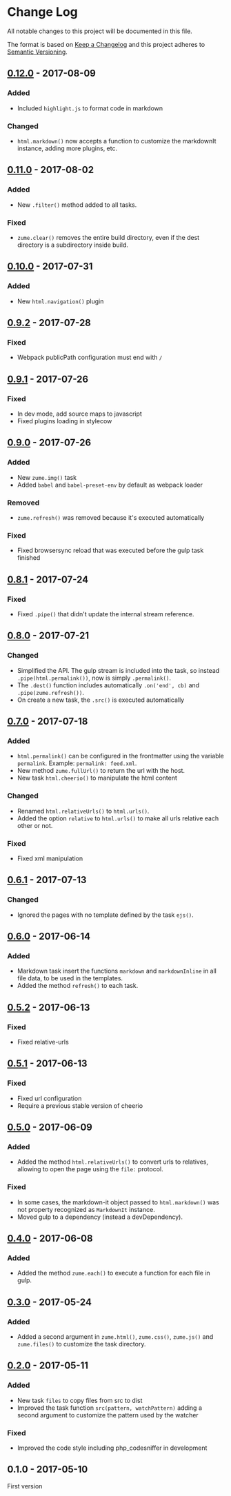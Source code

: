 # Change Log
All notable changes to this project will be documented in this file.

The format is based on [Keep a Changelog](http://keepachangelog.com/) 
and this project adheres to [Semantic Versioning](http://semver.org/).

## [0.12.0] - 2017-08-09

### Added

* Included `highlight.js` to format code in markdown

### Changed

* `html.markdown()` now accepts a function to customize the markdownIt instance, adding more plugins, etc.

## [0.11.0] - 2017-08-02

### Added

* New `.filter()` method added to all tasks.

### Fixed

* `zume.clear()` removes the entire build directory, even if the dest directory is a subdirectory inside build.

## [0.10.0] - 2017-07-31

### Added

* New `html.navigation()` plugin

## [0.9.2] - 2017-07-28

### Fixed

* Webpack publicPath configuration must end with `/`

## [0.9.1] - 2017-07-26

### Fixed

* In dev mode, add source maps to javascript
* Fixed plugins loading in stylecow

## [0.9.0] - 2017-07-26

### Added

* New `zume.img()` task
* Added `babel` and `babel-preset-env` by default as webpack loader

### Removed

* `zume.refresh()` was removed because it's executed automatically

### Fixed

* Fixed browsersync reload that was executed before the gulp task finished 

## [0.8.1] - 2017-07-24

### Fixed

* Fixed `.pipe()` that didn't update the internal stream reference.

## [0.8.0] - 2017-07-21

### Changed

* Simplified the API. The gulp stream is included into the task, so instead `.pipe(html.permalink())`, now is simply `.permalink()`.
* The `.dest()` function includes automatically `.on('end', cb)` and `.pipe(zume.refresh())`.
* On create a new task, the `.src()` is executed automatically

## [0.7.0] - 2017-07-18

### Added

* `html.permalink()` can be configured in the frontmatter using the variable `permalink`. Example: `permalink: feed.xml`.
* New method `zume.fullUrl()` to return the url with the host.
* New task `html.cheerio()` to manipulate the html content

### Changed

* Renamed `html.relativeUrls()` to `html.urls()`.
* Added the option `relative` to `html.urls()` to make all urls relative each other or not.

### Fixed

* Fixed xml manipulation

## [0.6.1] - 2017-07-13

### Changed

* Ignored the pages with no template defined by the task `ejs()`.

## [0.6.0] - 2017-06-14

### Added

* Markdown task insert the functions `markdown` and `markdownInline` in all file data, to be used in the templates.
* Added the method `refresh()` to each task.

## [0.5.2] - 2017-06-13

### Fixed

* Fixed relative-urls

## [0.5.1] - 2017-06-13

### Fixed

* Fixed url configuration
* Require a previous stable version of cheerio

## [0.5.0] - 2017-06-09

### Added

* Added the method `html.relativeUrls()` to convert urls to relatives, allowing to open the page using the `file:` protocol.

### Fixed

* In some cases, the markdown-it object passed to `html.markdown()` was not property recognized as `MarkdownIt` instance.
* Moved gulp to a dependency (instead a devDependency).

## [0.4.0] - 2017-06-08

### Added

* Added the method `zume.each()` to execute a function for each file in gulp.

## [0.3.0] - 2017-05-24

### Added

* Added a second argument in `zume.html()`, `zume.css()`, `zume.js()` and `zume.files()` to customize the task directory.

## [0.2.0] - 2017-05-11

### Added

* New task `files` to copy files from src to dist
* Improved the task function `src(pattern, watchPattern)` adding a second argument to customize the pattern used by the watcher

### Fixed

* Improved the code style including php_codesniffer in development

## 0.1.0 - 2017-05-10

First version

[0.12.0]: https://github.com/oscarotero/zume/compare/v0.11.0...v0.12.0
[0.11.0]: https://github.com/oscarotero/zume/compare/v0.10.0...v0.11.0
[0.10.0]: https://github.com/oscarotero/zume/compare/v0.9.2...v0.10.0
[0.9.2]: https://github.com/oscarotero/zume/compare/v0.9.1...v0.9.2
[0.9.1]: https://github.com/oscarotero/zume/compare/v0.9.0...v0.9.1
[0.9.0]: https://github.com/oscarotero/zume/compare/v0.8.1...v0.9.0
[0.8.1]: https://github.com/oscarotero/zume/compare/v0.8.0...v0.8.1
[0.8.0]: https://github.com/oscarotero/zume/compare/v0.7.0...v0.8.0
[0.7.0]: https://github.com/oscarotero/zume/compare/v0.6.1...v0.7.0
[0.6.1]: https://github.com/oscarotero/zume/compare/v0.6.0...v0.6.1
[0.6.0]: https://github.com/oscarotero/zume/compare/v0.5.2...v0.6.0
[0.5.2]: https://github.com/oscarotero/zume/compare/v0.5.1...v0.5.2
[0.5.1]: https://github.com/oscarotero/zume/compare/v0.5.0...v0.5.1
[0.5.0]: https://github.com/oscarotero/zume/compare/v0.4.0...v0.5.0
[0.4.0]: https://github.com/oscarotero/zume/compare/v0.3.0...v0.4.0
[0.3.0]: https://github.com/oscarotero/zume/compare/v0.2.0...v0.3.0
[0.2.0]: https://github.com/oscarotero/zume/compare/v0.1.0...v0.2.0
